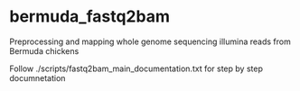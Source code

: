 # bermuda_fastq2bam
Preprocessing and mapping whole genome sequencing illumina reads from Bermuda chickens

Follow ./scripts/fastq2bam_main_documentation.txt for step by step documnetation

